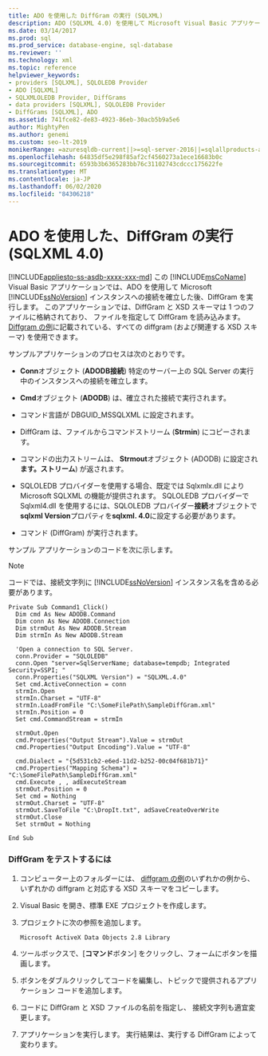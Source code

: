 ```yaml
---
title: ADO を使用した DiffGram の実行 (SQLXML)
description: ADO (SQLXML 4.0) を使用して Microsoft Visual Basic アプリケーションで DiffGram ファイルを実行し、Microsoft SQL Server のインスタンスへの接続を確立する方法について説明します。
ms.date: 03/14/2017
ms.prod: sql
ms.prod_service: database-engine, sql-database
ms.reviewer: ''
ms.technology: xml
ms.topic: reference
helpviewer_keywords:
- providers [SQLXML], SQLOLEDB Provider
- ADO [SQLXML]
- SQLXMLOLEDB Provider, DiffGrams
- data providers [SQLXML], SQLOLEDB Provider
- DiffGrams [SQLXML], ADO
ms.assetid: 741fce82-de83-4923-86eb-30acb5b9a5e6
author: MightyPen
ms.author: genemi
ms.custom: seo-lt-2019
monikerRange: =azuresqldb-current||>=sql-server-2016||=sqlallproducts-allversions||>=sql-server-linux-2017||=azuresqldb-mi-current
ms.openlocfilehash: 64835df5e298f85af2cf4560273a1ece16683b0c
ms.sourcegitcommit: 6593b3b6365283bb76c31102743cdccc175622fe
ms.translationtype: MT
ms.contentlocale: ja-JP
ms.lasthandoff: 06/02/2020
ms.locfileid: "84306218"
---
```

# <a name="executing-a-diffgram-by-using-ado-sqlxml-40"></a>ADO を使用した、DiffGram の実行 (SQLXML 4.0)
[!INCLUDE[appliesto-ss-asdb-xxxx-xxx-md](../../../includes/appliesto-ss-asdb-xxxx-xxx-md.md)]
  この [!INCLUDE[msCoName](../../../includes/msconame-md.md)] Visual Basic アプリケーションでは、ADO を使用して Microsoft [!INCLUDE[ssNoVersion](../../../includes/ssnoversion-md.md)] インスタンスへの接続を確立した後、DiffGram を実行します。 このアプリケーションでは、DiffGram と XSD スキーマは 1 つのファイルに格納されており、 ファイルを指定して DiffGram を読み込みます。 [Diffgram の例](../../../relational-databases/sqlxml-annotated-xsd-schemas-xpath-queries/diffgram/diffgram-examples-sqlxml-4-0.md)に記載されている、すべての diffgram (および関連する XSD スキーマ) を使用できます。  
  
 サンプルアプリケーションのプロセスは次のとおりです。  
  
-   **Conn**オブジェクト (**ADODB接続**) 特定のサーバー上の SQL Server の実行中のインスタンスへの接続を確立します。  
  
-   **Cmd**オブジェクト (**ADODB**) は、確立された接続で実行されます。  
  
-   コマンド言語が DBGUID_MSSQLXML に設定されます。  
  
-   DiffGram は、ファイルからコマンドストリーム (**Strmin**) にコピーされます。  
  
-   コマンドの出力ストリームは、 **Strmout**オブジェクト (ADODB) に設定され**ます。ストリーム**) が返されます。  
  
-   SQLOLEDB プロバイダーを使用する場合、既定では Sqlxmlx.dll により Microsoft SQLXML の機能が提供されます。 SQLOLEDB プロバイダーで Sqlxml4.dll を使用するには、SQLOLEDB プロバイダー**接続**オブジェクトで**sqlxml Version**プロパティを**sqlxml. 4.0**に設定する必要があります。  
  
-   コマンド (DiffGram) が実行されます。  
  
 サンプル アプリケーションのコードを次に示します。  
  
> [!NOTE]  
>  コードでは、接続文字列に [!INCLUDE[ssNoVersion](../../../includes/ssnoversion-md.md)] インスタンス名を含める必要があります。  
  
```  
Private Sub Command1_Click()  
  Dim cmd As New ADODB.Command  
  Dim conn As New ADODB.Connection  
  Dim strmOut As New ADODB.Stream  
  Dim strmIn As New ADODB.Stream  
  
  'Open a connection to SQL Server.  
  conn.Provider = "SQLOLEDB"  
  conn.Open "server=SqlServerName; database=tempdb; Integrated Security=SSPI; "  
  conn.Properties("SQLXML Version") = "SQLXML.4.0"  
  Set cmd.ActiveConnection = conn  
  strmIn.Open  
  strmIn.Charset = "UTF-8"  
  strmIn.LoadFromFile "C:\SomeFilePath\SampleDiffGram.xml"  
  strmIn.Position = 0  
  Set cmd.CommandStream = strmIn  
  
  strmOut.Open  
  cmd.Properties("Output Stream").Value = strmOut  
  cmd.Properties("Output Encoding").Value = "UTF-8"  
  
  cmd.Dialect = "{5d531cb2-e6ed-11d2-b252-00c04f681b71}"  
  cmd.Properties("Mapping Schema") = "C:\SomeFilePath\SampleDiffGram.xml"  
  cmd.Execute , , adExecuteStream  
  strmOut.Position = 0  
  Set cmd = Nothing  
  strmOut.Charset = "UTF-8"  
  strmOut.SaveToFile "C:\DropIt.txt", adSaveCreateOverWrite  
  strmOut.Close  
  Set strmOut = Nothing  
  
End Sub  
```  
  
### <a name="to-test-the-diffgram"></a>DiffGram をテストするには  
  
1.  コンピューター上のフォルダーには、 [diffgram の例](../../../relational-databases/sqlxml-annotated-xsd-schemas-xpath-queries/diffgram/diffgram-examples-sqlxml-4-0.md)のいずれかの例から、いずれかの diffgram と対応する XSD スキーマをコピーします。  
  
2.  Visual Basic を開き、標準 EXE プロジェクトを作成します。  
  
3.  プロジェクトに次の参照を追加します。  
  
    ```  
    Microsoft ActiveX Data Objects 2.8 Library  
    ```  
  
4.  ツールボックスで、[**コマンド**ボタン] をクリックし、フォームにボタンを描画します。  
  
5.  ボタンをダブルクリックしてコードを編集し、トピックで提供されるアプリケーション コードを追加します。  
  
6.  コードに DiffGram と XSD ファイルの名前を指定し、 接続文字列も適宜変更します。  
  
7.  アプリケーションを実行します。 実行結果は、実行する DiffGram によって変わります。  

